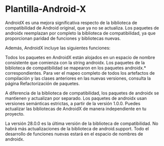 # Plantilla-Android-X

AndroidX es una mejora significativa respecto de la biblioteca de compatibilidad de Android original, que ya no se actualiza. Los paquetes de androidx reemplazan por completo la biblioteca de compatibilidad, ya que proporcionan paridad de funciones y bibliotecas nuevas.

Además, AndroidX incluye las siguientes funciones:

Todos los paquetes en AndroidX están alojados en un espacio de nombre consistente que comienza con la string androidx. Los paquetes de la biblioteca de compatibilidad se mapearon en los paquetes androidx.* correspondientes. Para ver el mapeo completo de todos los artefactos de compilación y las clases anteriores en las nuevas versiones, consulta la página Refactorización de paquetes.

A diferencia de la biblioteca de compatibilidad, los paquetes de androidx se mantienen y actualizan por separado. Los paquetes de androidx usan versiones semánticas estrictas, a partir de la versión 1.0.0. Puedes actualizar las bibliotecas de AndroidX de manera independiente en tu proyecto.

La versión 28.0.0 es la última versión de la biblioteca de compatibilidad. No habrá más actualizaciones de la biblioteca de android.support. Todo el desarrollo de funciones nuevas estará en el espacio de nombres de androidx.
